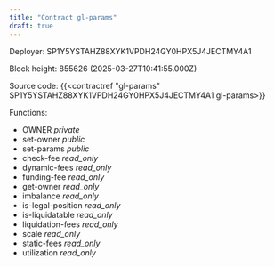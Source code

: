 ```yaml
---
title: "Contract gl-params"
draft: true
---
```

Deployer: SP1Y5YSTAHZ88XYK1VPDH24GY0HPX5J4JECTMY4A1


 



Block height: 855626 (2025-03-27T10:41:55.000Z)

Source code: {{<contractref "gl-params" SP1Y5YSTAHZ88XYK1VPDH24GY0HPX5J4JECTMY4A1 gl-params>}}

Functions:

* OWNER _private_
* set-owner _public_
* set-params _public_
* check-fee _read_only_
* dynamic-fees _read_only_
* funding-fee _read_only_
* get-owner _read_only_
* imbalance _read_only_
* is-legal-position _read_only_
* is-liquidatable _read_only_
* liquidation-fees _read_only_
* scale _read_only_
* static-fees _read_only_
* utilization _read_only_
